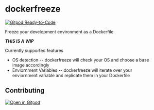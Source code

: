# dockerfreeze

[![Gitpod Ready-to-Code](https://img.shields.io/badge/Gitpod-Ready--to--Code-blue?logo=gitpod)](https://gitpod.io/#https://github.com/gitpod-io/dockerfreeze)

Freeze your development environment as a Dockerfile


***THIS IS A WIP***

Currently supported features

* OS detection -- dockerfreeze will check your OS and choose a base image accordingly
* Enviornment Variables -- dockerfreeze will iterate over your enviornment variable and replicate them in your Dockerfile

## Contributing

[![Open in Gitpod](https://gitpod.io/button/open-in-gitpod.svg)](https://gitpod.io/#https://github.com/JesterOrNot/dockerfreeze)

